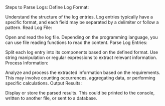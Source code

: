 Steps to Parse Logs:
Define Log Format:

Understand the structure of the log entries. Log entries typically have a specific format, and each field may be separated by a delimiter or follow a pattern.
Read Log File:

Open and read the log file. Depending on the programming language, you can use file reading functions to read the content.
Parse Log Entries:

Split each log entry into its components based on the defined format. Use string manipulation or regular expressions to extract relevant information.
Process Information:

Analyze and process the extracted information based on the requirements. This may involve counting occurrences, aggregating data, or performing specific calculations.
Output Results:

Display or store the parsed results. This could be printed to the console, written to another file, or sent to a database.
